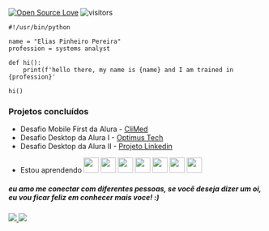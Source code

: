 [![Open Source Love](https://badges.frapsoft.com/os/v1/open-source.svg?v=103)](https://github.com/ellerbrock/open-source-badges/)
![visitors](https://visitor-badge.laobi.icu/badge?page_id=page.id)

~~~
#!/usr/bin/python

name = "Elias Pinheiro Pereira"
profession = systems analyst

def hi():
    print(f'hello there, my name is {name} and I am trained in {profession}'

hi()
~~~
### Projetos concluídos
<ul>
    <li>Desafio Mobile First da Alura - <a href="https://eliaspinheiropereira.github.io/climedproject/">CliMed</a></li>
    <li>Desafio Desktop da Alura I - <a href="https://eliaspinheiropereira.github.io/optimustech/">Optimus Tech</a></li>
    <li>Desafio Desktop da Alura II - <a href="https://linkedinproject-nu.vercel.app/">Projeto Linkedin</a></li>
</ul>

- Estou aprendendo 
            <img src="https://cdn.jsdelivr.net/gh/devicons/devicon@latest/icons/html5/html5-original-wordmark.svg" height="30" width="30"/>
            <img src="https://cdn.jsdelivr.net/gh/devicons/devicon@latest/icons/css3/css3-original-wordmark.svg" height="30" width="30"/>
            <img src="https://cdn.jsdelivr.net/gh/devicons/devicon@latest/icons/javascript/javascript-original.svg" height="30" width="30"/>
            <img src="https://cdn.jsdelivr.net/gh/devicons/devicon@latest/icons/java/java-original-wordmark.svg" height="30" width="30"/>
            <img src="https://cdn.jsdelivr.net/gh/devicons/devicon@latest/icons/python/python-original-wordmark.svg" height="30" width="30"/>
            <img src="https://cdn.jsdelivr.net/gh/devicons/devicon@latest/icons/linux/linux-original.svg" height="30" width="30"/>
            <img src="https://cdn.jsdelivr.net/gh/devicons/devicon@latest/icons/react/react-original-wordmark.svg" height="30" width="30"/>

##### eu amo me conectar com diferentes pessoas, se você deseja dizer um oi, eu vou ficar feliz em conhecer mais voce! :)


<a href="mailto:eliaspinheiropereiraa@gmail.com"><img src="https://img.shields.io/badge/Gmail-EA4335.svg?style=for-the-badge&logo=Gmail&logoColor=white" /> </a>
<a href="https://linkedin.com/in/eliaspereiraa"><img src="https://img.shields.io/badge/LinkedIn-0077B5?style=for-the-badge&logo=linkedin&logoColor=white" /></a>
